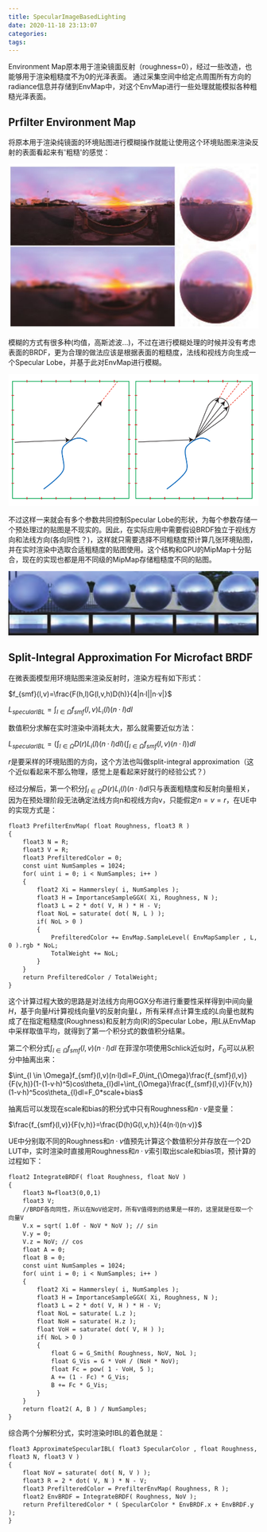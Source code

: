 ```yaml
---
title: SpecularImageBasedLighting
date: 2020-11-18 23:13:07
categories:
tags:
---
```


Environment Map原本用于渲染镜面反射（roughness=0），经过一些改造，也能够用于渲染粗糙度不为0的光泽表面。
通过采集空间中给定点周围所有方向的radiance信息并存储到EnvMap中，对这个EnvMap进行一些处理就能模拟各种粗糙光泽表面。

## Prfilter Environment Map

将原本用于渲染纯镜面的环境贴图进行模糊操作就能让使用这个环境贴图来渲染反射的表面看起来有'粗糙'的感觉：

![RoughSpecular](SpecularImageBasedLighting/RoughSpecular.png)

模糊的方式有很多种(均值，高斯滤波...)，不过在进行模糊处理的时候并没有考虑表面的BRDF，更为合理的做法应该是根据表面的粗糙度，法线和视线方向生成一个Specular Lobe，并基于此对EnvMap进行模糊。

![SpecularLobe](SpecularImageBasedLighting/SpecularLobe.png)

不过这样一来就会有多个参数共同控制Specular Lobe的形状，为每个参数存储一个预处理过的贴图是不现实的。因此，在实际应用中需要假设BRDF独立于视线方向和法线方向(各向同性？)，这样就只需要选择不同粗糙度预计算几张环境贴图，并在实时渲染中选取合适粗糙度的贴图使用。这个结构和GPU的MipMap十分贴合，现在的实现也都是用不同级的MipMap存储粗糙度不同的贴图。

![MipMap](SpecularImageBasedLighting/MipMap.png)

## Split-Integral Approximation For Microfact BRDF

在微表面模型用环境贴图来渲染反射时，渲染方程有如下形式：

$f_{smf}(l,v)=\frac{F(h,l)G(l,v,h)D(h)}{4|n·l||n·v|}$

$L_{specularIBL}=\int_{l \in \Omega} f_{smf}(l,v)L_i(l)(n·l)dl$

数值积分求解在实时渲染中消耗太大，那么就需要近似方法：

$L_{specularIBL}=(\int_{l \in \Omega} D(r)L_i(l)(n·l)dl)(\int_{l \in \Omega}f_{smf}(l,v)(n·l))dl$

$r$是要采样的环境贴图的方向，这个方法也叫做split-integral approximation（这个近似看起来不那么物理，感觉上是看起来好就行的经验公式？）

经过分解后，第一个积分$\int_{l \in \Omega} D(r)L_i(l)(n·l)dl$只与表面粗糙度和反射向量相关，因为在预处理阶段无法确定法线方向n和视线方向v，只能假定$n=v=r$，在UE中的实现方式是：

``` CG
float3 PrefilterEnvMap( float Roughness, float3 R )
{
    float3 N = R;
    float3 V = R;
    float3 PrefilteredColor = 0;
    const uint NumSamples = 1024;
    for( uint i = 0; i < NumSamples; i++ )
    {
        float2 Xi = Hammersley( i, NumSamples );
        float3 H = ImportanceSampleGGX( Xi, Roughness, N );
        float3 L = 2 * dot( V, H ) * H - V;
        float NoL = saturate( dot( N, L ) );
        if( NoL > 0 )
        {
            PrefilteredColor += EnvMap.SampleLevel( EnvMapSampler , L, 0 ).rgb * NoL;
            TotalWeight += NoL;
        }
    }
    return PrefilteredColor / TotalWeight;
}
```
这个计算过程大致的思路是对法线方向用GGX分布进行重要性采样得到中间向量$H$，基于向量$H$计算视线向量$V$的反射向量$L$，所有采样点计算生成的$L$向量也就构成了在指定粗糙度(Roughness)和反射方向(R)的Specular Lobe，用$L$从EnvMap中采样取值平均，就得到了第一个积分式的数值积分结果。

第二个积分式$\int_{l \in \Omega}f_{smf}(l,v)(n·l)dl$ 在菲涅尔项使用Schlick近似时，$F_0$可以从积分中抽离出来：

$\int_{l \in \Omega}f_{smf}(l,v)(n·l)dl=F_0\int_{\Omega}\frac{f_{smf}(l,v)}{F(v,h)}(1-(1-v·h)^5)cos\theta_{l}dl+\int_{\Omega}\frac{f_{smf}(l,v)}{F(v,h)}(1-v·h)^5cos\theta_{l}dl=F_0*scale+bias$

抽离后可以发现在scale和bias的积分式中只有Roughness和$n·v$是变量：

$\frac{f_{smf}(l,v)}{F(v,h)}=\frac{D(h)G(l,v,h)}{4(n·l)(n·v)}$

UE中分别取不同的Roughness和$n·v$值预先计算这个数值积分并存放在一个2D LUT中，实时渲染时直接用Roughness和$n·v$索引取出scale和bias项，预计算的过程如下：

```CG
float2 IntegrateBRDF( float Roughness, float NoV )
{
    float3 N=float3(0,0,1)
    float3 V;
    //BRDF各向同性，所以在NoV给定时，所有V值得到的结果是一样的，这里就是任取一个向量V
    V.x = sqrt( 1.0f - NoV * NoV ); // sin
    V.y = 0;
    V.z = NoV; // cos
    float A = 0;
    float B = 0;
    const uint NumSamples = 1024;
    for( uint i = 0; i < NumSamples; i++ )
    {
        float2 Xi = Hammersley( i, NumSamples );
        float3 H = ImportanceSampleGGX( Xi, Roughness, N );
        float3 L = 2 * dot( V, H ) * H - V;
        float NoL = saturate( L.z );
        float NoH = saturate( H.z );
        float VoH = saturate( dot( V, H ) );
        if( NoL > 0 )
        {
            float G = G_Smith( Roughness, NoV, NoL );
            float G_Vis = G * VoH / (NoH * NoV);
            float Fc = pow( 1 - VoH, 5 );
            A += (1 - Fc) * G_Vis;
            B += Fc * G_Vis;
        }
    }
    return float2( A, B ) / NumSamples;
}
```

综合两个分解积分式，实时渲染时IBL的着色就是：
```CG
float3 ApproximateSpecularIBL( float3 SpecularColor , float Roughness, float3 N, float3 V )
{
    float NoV = saturate( dot( N, V ) );
    float3 R = 2 * dot( V, N ) * N - V;
    float3 PrefilteredColor = PrefilterEnvMap( Roughness, R );
    float2 EnvBRDF = IntegrateBRDF( Roughness, NoV );
    return PrefilteredColor * ( SpecularColor * EnvBRDF.x + EnvBRDF.y );
}
```
